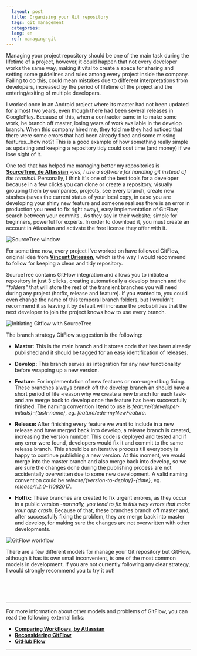 ```yaml
---
  layout: post
  title: Organising your Git repository
  tags: git management
  categories: 
  lang: en
  ref: managing-git
---
```


Managing your project repository should be one of the main task during the lifetime of a project, however, it could happen that not every developer works the same way, making it vital to create a space for sharing and setting some guidelines and rules among every project inside the company. Failing to do this, could mean mistakes due to different interpretations from developers, increased by the period of lifetime of the project and the entering/exiting of multiple developers.

I worked once in an Android project where its master had not been updated for almost two years, even though there had been several releases in GooglePlay. Because of this, when a contractor came in to make some work, he branch off master, losing years of work available in the develop branch. When this company hired me, they told me they had noticed that there were some errors that had been already fixed and some missing features...how not?! This is a good example of how something really simple as updating and keeping a repository tidy could cost time (and money) if we lose sight of it.

One tool that has helped me managing better my repositories is **[SourceTree, de Atlassian](https://www.sourcetreeapp.com/)** *-yes, I use a software for handling git instead of the terminal*. Personally, I think it's one of the best tools for a developer because in a few clicks you can clone or create a repository, visually grouping them by companies, projects, see every branch, create new stashes (saves the current status of your local copy, in case you are developing your shiny new feature and someone realises there is an error in production you need to fix right away), easy implementation of GitFlow, search between your commits...As they say in their website; simple for beginners, powerful for experts. In order to download it, you must create an account in Atlassian and activate the free license they offer with it.

![SourceTree window](../../../assets/images/managing-git/sourcetree-screen.png "SourceTree main screen ")

For some time now, every project I've worked on have followed GitFlow, original idea from **[Vincent Driessen](http://nvie.com/posts/a-successful-git-branching-model/)**, which is the way I would recommend to follow for keeping a clean and tidy repository.

SourceTree contains GitFlow integration and allows you to initiate a repository in just 3 clicks, creating automatically a develop branch and the *"folders"* that will store the rest of the transient branches you will need during any project (hotfix, release and feature). If you wanted to, you could even change the name of this temporal branch folders, but I wouldn't recommend it as leaving it by default will increase the probabilities that the next developer to join the project knows how to use every branch.

![Initiating Gitflow with SourceTree](../../../assets/images/managing-git/creating-gitflow.png "Initiating GitFlow")

The branch strategy GitFlow suggestion is the following:

  - **Master:** This is the main branch and it stores code that has been already published and it should be tagged for an easy identification of releases.

  - **Develop:** This branch serves as integration for any new functionality before wrapping up a new version.

  - **Feature:** For implementation of new features or non-urgent bug fixing. These branches always branch off the develop branch an should have a short period of life -reason why we create a new branch for each task- and are merge back to develop once the feature has been successfully finished. The naming convention I tend to use is *feature/{developer-initials}-{task-name}*, *eg. feature/ede-myNewFeature*.

  - **Release:** After finishing every feature we want to include in a new release and have merged back into develop, a release branch is created, increasing the version number. This code is deployed and tested and if any error were found, developers would fix it and commit to the same release branch. This should be an iterative process till everybody is happy to continue publishing a new version. At this moment, we would merge into the master branch and also merge back into develop, so we are sure the changes done during the publishing process are not accidentally overwritten due to some new development. A valid naming convention could be *release/{version-to-deploy}-{date}*, eg. *release/1.2.0-11082017*.
  
  - **Hotfix:** These branches are created to fix urgent errores, as they occur in a public version *-normally, you tend to fix in this way errors that make your app crash*. Because of that, these branches branch off master and, after successfully fixing the problem, they are merge back into master and develop, for making sure the changes are not overwritten with other developments.

![GitFlow workflow](../../../assets/images/managing-git/gitflow-diagram.png "GitFlow workflow example")  

There are a few different models for manage your Git repository but GitFlow, although it has its own small inconvenient, is one of the most common models in development. If you are not currently following any clear strategy, I would strongly recommend you to try it out!

<br>
<br>
<br>

***
For more information about other models and problems of GitFlow, you can read the following external links:
- **[Comparing Workflows, by Atlassian](https://www.atlassian.com/git/tutorials/comparing-workflows#gitflow-workflow)**
- **[Reconsidering GitFlow](http://endoflineblog.com/gitflow-considered-harmful)**
- **[GitHub Flow](https://guides.github.com/introduction/flow/)**

***